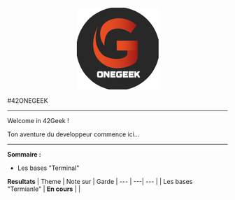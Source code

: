 <p align="center">
<img src="logo_onegeek.png" alt="Logo OneGeek" />
</p>

#42ONEGEEK

---

Welcome in 42Geek !

Ton aventure du developpeur commence ici...

---

**Sommaire :**
* Les bases "Terminal"

**Resultats**
| Theme | Note sur | Garde |
--- | ---| --- |
| Les bases "Termianle" | **En cours** | |
